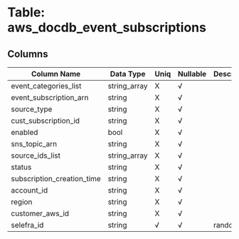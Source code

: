 # Table: aws_docdb_event_subscriptions

## Columns 

|  Column Name   |  Data Type  | Uniq | Nullable | Description | 
|  ----  | ----  | ----  | ----  | ---- | 
| event_categories_list | string_array | X | √ |  | 
| event_subscription_arn | string | X | √ |  | 
| source_type | string | X | √ |  | 
| cust_subscription_id | string | X | √ |  | 
| enabled | bool | X | √ |  | 
| sns_topic_arn | string | X | √ |  | 
| source_ids_list | string_array | X | √ |  | 
| status | string | X | √ |  | 
| subscription_creation_time | string | X | √ |  | 
| account_id | string | X | √ |  | 
| region | string | X | √ |  | 
| customer_aws_id | string | X | √ |  | 
| selefra_id | string | √ | √ | random id | 


